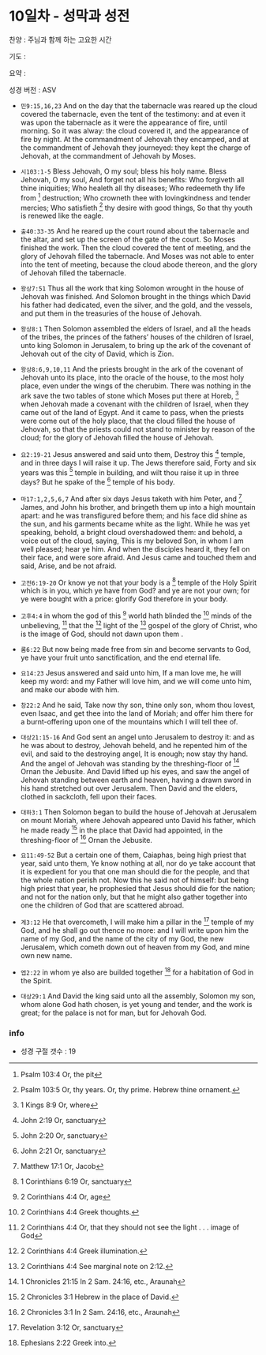 # 10일차 - 성막과 성전

찬양 : 주님과 함께 하는 고요한 시간

기도 : 

요약 : 

성경 버전 : ASV

- `민9:15,16,23` And on the day that the tabernacle was reared up the cloud covered the tabernacle, even the tent of the testimony: and at even it was upon the tabernacle as it were the appearance of fire, until morning. So it was alway: the cloud covered it, and the appearance of fire by night. At the commandment of Jehovah they encamped, and at the commandment of Jehovah they journeyed: they kept the charge of Jehovah, at the commandment of Jehovah by Moses.

- `시103:1-5` Bless Jehovah, O my soul; bless his holy name. Bless Jehovah, O my soul, And forget not all his benefits: Who forgiveth all thine iniquities; Who healeth all thy diseases; Who redeemeth thy life from [^Ps103:4a] destruction; Who crowneth thee with lovingkindness and tender mercies; Who satisfieth [^Ps103:5a] thy desire with good things, So that thy youth is renewed like the eagle.
[^Ps103:4a]: Psalm 103:4 Or, the pit 
[^Ps103:5a]: Psalm 103:5 Or, thy years. Or, thy prime. Hebrew thine ornament. 


- `출40:33-35` And he reared up the court round about the tabernacle and the altar, and set up the screen of the gate of the court. So Moses finished the work. Then the cloud covered the tent of meeting, and the glory of Jehovah filled the tabernacle. And Moses was not able to enter into the tent of meeting, because the cloud abode thereon, and the glory of Jehovah filled the tabernacle.

- `왕상7:51` Thus all the work that king Solomon wrought in the house of Jehovah was finished. And Solomon brought in the things which David his father had dedicated, even the silver, and the gold, and the vessels, and put them in the treasuries of the house of Jehovah.

- `왕상8:1` Then Solomon assembled the elders of Israel, and all the heads of the tribes, the princes of the fathers’ houses of the children of Israel, unto king Solomon in Jerusalem, to bring up the ark of the covenant of Jehovah out of the city of David, which is Zion.

- `왕상8:6,9,10,11` And the priests brought in the ark of the covenant of Jehovah unto its place, into the oracle of the house, to the most holy place, even under the wings of the cherubim. There was nothing in the ark save the two tables of stone which Moses put there at Horeb, [^1Kgs8:9a] when Jehovah made a covenant with the children of Israel, when they came out of the land of Egypt. And it came to pass, when the priests were come out of the holy place, that the cloud filled the house of Jehovah, so that the priests could not stand to minister by reason of the cloud; for the glory of Jehovah filled the house of Jehovah.
[^1Kgs8:9a]: 1 Kings 8:9 Or, where 


- `요2:19-21` Jesus answered and said unto them, Destroy this [^John2:19a] temple, and in three days I will raise it up. The Jews therefore said, Forty and six years was this [^John2:20a] temple in building, and wilt thou raise it up in three days? But he spake of the [^John2:21a] temple of his body.
[^John2:19a]: John 2:19 Or, sanctuary 
[^John2:20a]: John 2:20 Or, sanctuary 
[^John2:21a]: John 2:21 Or, sanctuary 


- `마17:1,2,5,6,7` And after six days Jesus taketh with him Peter, and [^Matt17:1a] James, and John his brother, and bringeth them up into a high mountain apart: and he was transfigured before them; and his face did shine as the sun, and his garments became white as the light. While he was yet speaking, behold, a bright cloud overshadowed them: and behold, a voice out of the cloud, saying, This is my beloved Son, in whom I am well pleased; hear ye him. And when the disciples heard it, they fell on their face, and were sore afraid. And Jesus came and touched them and said, Arise, and be not afraid.
[^Matt17:1a]: Matthew 17:1 Or, Jacob 


- `고전6:19-20` Or know ye not that your body is a [^1Cor6:19a] temple of the Holy Spirit which is in you, which ye have from God? and ye are not your own; for ye were bought with a price: glorify God therefore in your body.
[^1Cor6:19a]: 1 Corinthians 6:19 Or, sanctuary 


- `고후4:4` in whom the god of this [^2Cor4:4a] world hath blinded the [^2Cor4:4b] minds of the unbelieving, [^2Cor4:4c] that the [^2Cor4:4d] light of the [^2Cor4:4e] gospel of the glory of Christ, who is the image of God, should not dawn upon them .
[^2Cor4:4a]: 2 Corinthians 4:4 Or, age 
[^2Cor4:4b]: 2 Corinthians 4:4 Greek thoughts. 
[^2Cor4:4c]: 2 Corinthians 4:4 Or, that they should not see the light . . . image of God 
[^2Cor4:4d]: 2 Corinthians 4:4 Greek illumination. 
[^2Cor4:4e]: 2 Corinthians 4:4 See marginal note on 2:12. 


- `롬6:22` But now being made free from sin and become servants to God, ye have your fruit unto sanctification, and the end eternal life.

- `요14:23` Jesus answered and said unto him, If a man love me, he will keep my word: and my Father will love him, and we will come unto him, and make our abode with him.

- `창22:2` And he said, Take now thy son, thine only son, whom thou lovest, even Isaac, and get thee into the land of Moriah; and offer him there for a burnt-offering upon one of the mountains which I will tell thee of.

- `대상21:15-16` And God sent an angel unto Jerusalem to destroy it: and as he was about to destroy, Jehovah beheld, and he repented him of the evil, and said to the destroying angel, It is enough; now stay thy hand. And the angel of Jehovah was standing by the threshing-floor of [^1Chr21:15a] Ornan the Jebusite. And David lifted up his eyes, and saw the angel of Jehovah standing between earth and heaven, having a drawn sword in his hand stretched out over Jerusalem. Then David and the elders, clothed in sackcloth, fell upon their faces.
[^1Chr21:15a]: 1 Chronicles 21:15 In 2 Sam. 24:16, etc., Araunah 


- `대하3:1` Then Solomon began to build the house of Jehovah at Jerusalem on mount Moriah, where Jehovah appeared unto David his father, which he made ready [^2Chr3:1a] in the place that David had appointed, in the threshing-floor of [^2Chr3:1b] Ornan the Jebusite.
[^2Chr3:1a]: 2 Chronicles 3:1 Hebrew in the place of David. 
[^2Chr3:1b]: 2 Chronicles 3:1 In 2 Sam. 24:16, etc., Araunah 


- `요11:49-52` But a certain one of them, Caiaphas, being high priest that year, said unto them, Ye know nothing at all, nor do ye take account that it is expedient for you that one man should die for the people, and that the whole nation perish not. Now this he said not of himself: but being high priest that year, he prophesied that Jesus should die for the nation; and not for the nation only, but that he might also gather together into one the children of God that are scattered abroad.

- `계3:12` He that overcometh, I will make him a pillar in the [^Rev3:12a] temple of my God, and he shall go out thence no more: and I will write upon him the name of my God, and the name of the city of my God, the new Jerusalem, which cometh down out of heaven from my God, and mine own new name.
[^Rev3:12a]: Revelation 3:12 Or, sanctuary 


- `엡2:22` in whom ye also are builded together [^Eph2:22a] for a habitation of God in the Spirit.
[^Eph2:22a]: Ephesians 2:22 Greek into. 


- `대상29:1` And David the king said unto all the assembly, Solomon my son, whom alone God hath chosen, is yet young and tender, and the work is great; for the palace is not for man, but for Jehovah God.

### info

- 성경 구절 갯수 : 19